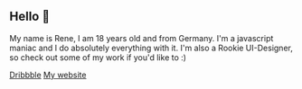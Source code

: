 ## Hello 👋

My name is Rene, I am 18 years old and from Germany. I'm a javascript maniac and I do absolutely everything with it. 
I'm also a Rookie UI-Designer, so check out some of my work if you'd like to :)

[Dribbble](https://dribbble.com/rmcproductions)
[My website](https://rmcprod.me)
